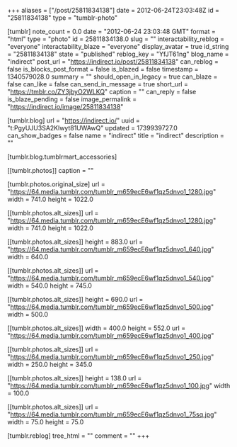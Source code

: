 +++
aliases = ["/post/25811834138"]
date = 2012-06-24T23:03:48Z
id = "25811834138"
type = "tumblr-photo"

[tumblr]
note_count = 0.0
date = "2012-06-24 23:03:48 GMT"
format = "html"
type = "photo"
id = 25811834138.0
slug = ""
interactability_reblog = "everyone"
interactability_blaze = "everyone"
display_avatar = true
id_string = "25811834138"
state = "published"
reblog_key = "YfJT61ng"
blog_name = "indirect"
post_url = "https://indirect.io/post/25811834138"
can_reblog = false
is_blocks_post_format = false
is_blazed = false
timestamp = 1340579028.0
summary = ""
should_open_in_legacy = true
can_blaze = false
can_like = false
can_send_in_message = true
short_url = "https://tmblr.co/ZY3jbyO2WLKQ"
caption = ""
can_reply = false
is_blaze_pending = false
image_permalink = "https://indirect.io/image/25811834138"

[tumblr.blog]
url = "https://indirect.io/"
uuid = "t:PgyUJU3SA2Klwyt81UWAwQ"
updated = 1739939727.0
can_show_badges = false
name = "indirect"
title = "indirect"
description = ""

[tumblr.blog.tumblrmart_accessories]

[[tumblr.photos]]
caption = ""

[tumblr.photos.original_size]
url = "https://64.media.tumblr.com/tumblr_m659ecE6wf1qz5dnvo1_1280.jpg"
width = 741.0
height = 1022.0

[[tumblr.photos.alt_sizes]]
url = "https://64.media.tumblr.com/tumblr_m659ecE6wf1qz5dnvo1_1280.jpg"
width = 741.0
height = 1022.0

[[tumblr.photos.alt_sizes]]
height = 883.0
url = "https://64.media.tumblr.com/tumblr_m659ecE6wf1qz5dnvo1_640.jpg"
width = 640.0

[[tumblr.photos.alt_sizes]]
url = "https://64.media.tumblr.com/tumblr_m659ecE6wf1qz5dnvo1_540.jpg"
width = 540.0
height = 745.0

[[tumblr.photos.alt_sizes]]
height = 690.0
url = "https://64.media.tumblr.com/tumblr_m659ecE6wf1qz5dnvo1_500.jpg"
width = 500.0

[[tumblr.photos.alt_sizes]]
width = 400.0
height = 552.0
url = "https://64.media.tumblr.com/tumblr_m659ecE6wf1qz5dnvo1_400.jpg"

[[tumblr.photos.alt_sizes]]
url = "https://64.media.tumblr.com/tumblr_m659ecE6wf1qz5dnvo1_250.jpg"
width = 250.0
height = 345.0

[[tumblr.photos.alt_sizes]]
height = 138.0
url = "https://64.media.tumblr.com/tumblr_m659ecE6wf1qz5dnvo1_100.jpg"
width = 100.0

[[tumblr.photos.alt_sizes]]
url = "https://64.media.tumblr.com/tumblr_m659ecE6wf1qz5dnvo1_75sq.jpg"
width = 75.0
height = 75.0

[tumblr.reblog]
tree_html = ""
comment = ""
+++
